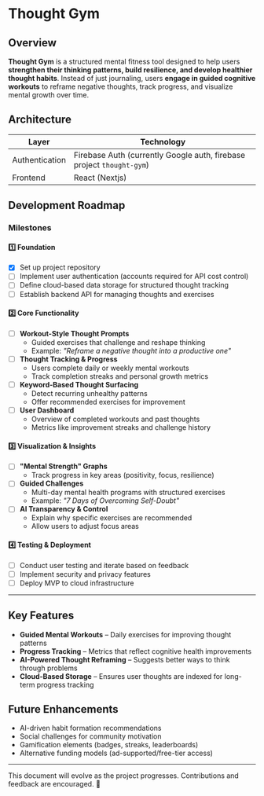 # Thought Gym

## Overview

**Thought Gym** is a structured mental fitness tool designed to help users **strengthen their thinking patterns, build resilience, and develop healthier thought habits**. Instead of just journaling, users **engage in guided cognitive workouts** to reframe negative thoughts, track progress, and visualize mental growth over time.

## Architecture

| Layer          | Technology                                                            |
|----------------|-----------------------------------------------------------------------|
| Authentication | Firebase Auth (currently Google auth, firebase project `thought-gym`) |
| Frontend       | React (Nextjs)                                                        |

## Development Roadmap

### **Milestones**

#### 1️⃣ **Foundation**

- [x] Set up project repository
- [ ] Implement user authentication (accounts required for API cost control)
- [ ] Define cloud-based data storage for structured thought tracking
- [ ] Establish backend API for managing thoughts and exercises

#### 2️⃣ **Core Functionality**

- [ ] **Workout-Style Thought Prompts**
  - Guided exercises that challenge and reshape thinking
  - Example: *"Reframe a negative thought into a productive one"*
- [ ] **Thought Tracking & Progress**
  - Users complete daily or weekly mental workouts
  - Track completion streaks and personal growth metrics
- [ ] **Keyword-Based Thought Surfacing**
  - Detect recurring unhealthy patterns
  - Offer recommended exercises for improvement
- [ ] **User Dashboard**
  - Overview of completed workouts and past thoughts
  - Metrics like improvement streaks and challenge history

#### 3️⃣ **Visualization & Insights**

- [ ] **"Mental Strength" Graphs**
  - Track progress in key areas (positivity, focus, resilience)
- [ ] **Guided Challenges**
  - Multi-day mental health programs with structured exercises
  - Example: *"7 Days of Overcoming Self-Doubt"*
- [ ] **AI Transparency & Control**
  - Explain why specific exercises are recommended
  - Allow users to adjust focus areas

#### 4️⃣ **Testing & Deployment**

- [ ] Conduct user testing and iterate based on feedback
- [ ] Implement security and privacy features
- [ ] Deploy MVP to cloud infrastructure

---

## Key Features

- **Guided Mental Workouts** – Daily exercises for improving thought patterns
- **Progress Tracking** – Metrics that reflect cognitive health improvements
- **AI-Powered Thought Reframing** – Suggests better ways to think through problems
- **Cloud-Based Storage** – Ensures user thoughts are indexed for long-term progress tracking

## Future Enhancements

- AI-driven habit formation recommendations
- Social challenges for community motivation
- Gamification elements (badges, streaks, leaderboards)
- Alternative funding models (ad-supported/free-tier access)

---

This document will evolve as the project progresses. Contributions and feedback are encouraged. 🚀
